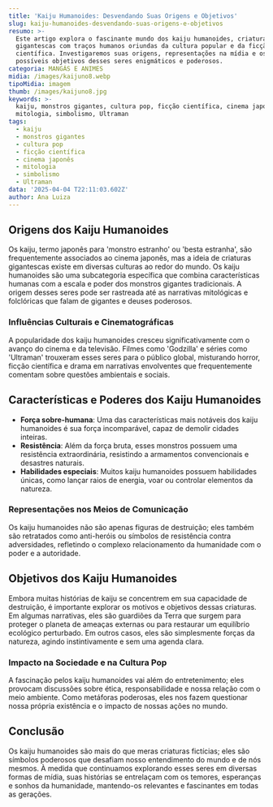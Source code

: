 ```yaml
---
title: 'Kaiju Humanoides: Desvendando Suas Origens e Objetivos'
slug: kaiju-humanoides-desvendando-suas-origens-e-objetivos
resumo: >-
  Este artigo explora o fascinante mundo dos kaiju humanoides, criaturas
  gigantescas com traços humanos oriundas da cultura popular e da ficção
  científica. Investigaremos suas origens, representações na mídia e os
  possíveis objetivos desses seres enigmáticos e poderosos.
categoria: MANGÁS E ANIMES
midia: /images/kaijuno8.webp
tipoMidia: imagem
thumb: /images/kaijuno8.jpg
keywords: >-
  kaiju, monstros gigantes, cultura pop, ficção científica, cinema japonês,
  mitologia, simbolismo, Ultraman
tags:
  - kaiju
  - monstros gigantes
  - cultura pop
  - ficção científica
  - cinema japonês
  - mitologia
  - simbolismo
  - Ultraman
data: '2025-04-04 T22:11:03.602Z'
author: Ana Luiza
---
```


## Origens dos Kaiju Humanoides
Os kaiju, termo japonês para 'monstro estranho' ou 'besta estranha', são frequentemente associados ao cinema japonês, mas a ideia de criaturas gigantescas existe em diversas culturas ao redor do mundo. Os kaiju humanoides são uma subcategoria específica que combina características humanas com a escala e poder dos monstros gigantes tradicionais. A origem desses seres pode ser rastreada até as narrativas mitológicas e folclóricas que falam de gigantes e deuses poderosos.

### Influências Culturais e Cinematográficas
A popularidade dos kaiju humanoides cresceu significativamente com o avanço do cinema e da televisão. Filmes como 'Godzilla' e séries como 'Ultraman' trouxeram esses seres para o público global, misturando horror, ficção científica e drama em narrativas envolventes que frequentemente comentam sobre questões ambientais e sociais.

## Características e Poderes dos Kaiju Humanoides
- **Força sobre-humana**: Uma das características mais notáveis dos kaiju humanoides é sua força incomparável, capaz de demolir cidades inteiras.
- **Resistência**: Além da força bruta, esses monstros possuem uma resistência extraordinária, resistindo a armamentos convencionais e desastres naturais.
- **Habilidades especiais**: Muitos kaiju humanoides possuem habilidades únicas, como lançar raios de energia, voar ou controlar elementos da natureza.

### Representações nos Meios de Comunicação
Os kaiju humanoides não são apenas figuras de destruição; eles também são retratados como anti-heróis ou símbolos de resistência contra adversidades, refletindo o complexo relacionamento da humanidade com o poder e a autoridade.

## Objetivos dos Kaiju Humanoides
Embora muitas histórias de kaiju se concentrem em sua capacidade de destruição, é importante explorar os motivos e objetivos dessas criaturas. Em algumas narrativas, eles são guardiões da Terra que surgem para proteger o planeta de ameaças externas ou para restaurar um equilíbrio ecológico perturbado. Em outros casos, eles são simplesmente forças da natureza, agindo instintivamente e sem uma agenda clara.

### Impacto na Sociedade e na Cultura Pop
A fascinação pelos kaiju humanoides vai além do entretenimento; eles provocam discussões sobre ética, responsabilidade e nossa relação com o meio ambiente. Como metáforas poderosas, eles nos fazem questionar nossa própria existência e o impacto de nossas ações no mundo.

## Conclusão
Os kaiju humanoides são mais do que meras criaturas fictícias; eles são símbolos poderosos que desafiam nosso entendimento do mundo e de nós mesmos. À medida que continuamos explorando esses seres em diversas formas de mídia, suas histórias se entrelaçam com os temores, esperanças e sonhos da humanidade, mantendo-os relevantes e fascinantes em todas as gerações.
